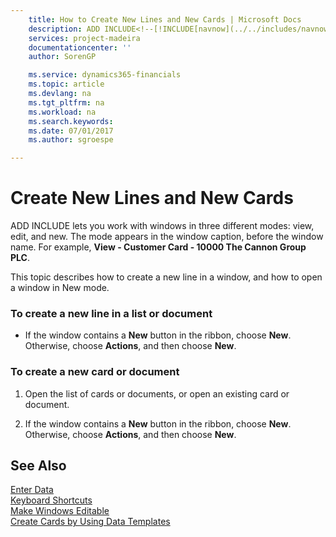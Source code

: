 ```yaml
---
    title: How to Create New Lines and New Cards | Microsoft Docs
    description: ADD INCLUDE<!--[!INCLUDE[navnow](../../includes/navnow_md.md)]--> lets you work with windows in three different modes: view, edit, and new. The mode appears in the window caption, before the window name. For example, **View - Customer Card - 10000 The Cannon Group PLC**.
    services: project-madeira
    documentationcenter: ''
    author: SorenGP

    ms.service: dynamics365-financials
    ms.topic: article
    ms.devlang: na
    ms.tgt_pltfrm: na
    ms.workload: na
    ms.search.keywords:
    ms.date: 07/01/2017
    ms.author: sgroespe

---
```

# Create New Lines and New Cards
ADD INCLUDE<!--[!INCLUDE[navnow](../../includes/navnow_md.md)]--> lets you work with windows in three different modes: view, edit, and new. The mode appears in the window caption, before the window name. For example, **View - Customer Card - 10000 The Cannon Group PLC**.  
  
 This topic describes how to create a new line in a window, and how to open a window in New mode.  
  
### To create a new line in a list or document  
  
-   If the window contains a **New** button in the ribbon, choose **New**. Otherwise, choose **Actions**, and then choose **New**.  
  
### To create a new card or document  
  
1.  Open the list of cards or documents, or open an existing card or document.  
  
2.  If the window contains a **New** button in the ribbon, choose **New**. Otherwise, choose **Actions**, and then choose **New**.  
  
## See Also  
 [Enter Data](../FullExperience/how-to-enter-data.md)   
 [Keyboard Shortcuts](../FullExperience/keyboard-shortcuts.md)   
 [Make Windows Editable](../FullExperience/how-to-make-windows-editable.md)   
 [Create Cards by Using Data Templates](../FullExperience/how-to-create-cards-by-using-data-templates.md)